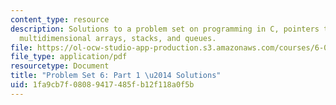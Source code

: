 ```yaml
---
content_type: resource
description: Solutions to a problem set on programming in C, pointers to pointers,
  multidimensional arrays, stacks, and queues.
file: https://ol-ocw-studio-app-production.s3.amazonaws.com/courses/6-087-practical-programming-in-c-january-iap-2010/1fa9cb7f08089417485fb12f118a0f5b_MIT6_087IAP10_assn06a_sol.pdf
file_type: application/pdf
resourcetype: Document
title: "Problem Set 6: Part 1 \u2014 Solutions"
uid: 1fa9cb7f-0808-9417-485f-b12f118a0f5b
---
```

